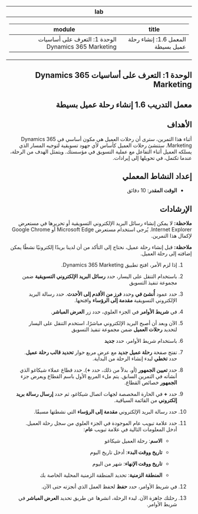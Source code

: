 ﻿<div id="readme" class="Box-body readme blob js-code-block-container p-5 p-xl-6 gist-border-0" dir="rtl">
    <article class="markdown-body entry-content container-lg" itemprop="text"><table>
  <thead>
  <tr>
  <th>lab</th>
  </tr>
  </thead>
  <tbody>
  <tr>
  <td><div><table>
  <thead>
  <tr>
  <th>title</th>
  <th>module</th>
  </tr>
  </thead>
  <tbody>
  <tr>
  <td><div>المعمل 1.6: إنشاء رحلة عميل بسيطة</div></td>
  <td><div>الوحدة 1: التعرف على أساسيات Dynamics 365 Marketing</div></td>
  </tr>
  </tbody>
</table>
</div></td>
  </tr>
  </tbody>
</table>


الوحدة 1: التعرف على أساسيات Dynamics 365 Marketing
========================

## معمل التدريب 1.6 إنشاء رحلة عميل بسيطة

## الأهداف

أثناء هذا التمرين، سترى أن رحلات العميل هي مكون أساسي في Dynamics 365 Marketing. ستنشئ رحلات العميل كأساس لأي جهود تسويقية لتوجيه المسار الذي يسلكه العميل أثناء التفاعل مع عملية التسويق في مؤسستك. ويتمثل الهدف من الرحلة، عندما تكتمل، في تحويلها إلى إيرادات.

## إعداد النشاط المعملي

  - **الوقت المقدر**: 10 دقائق

## الإرشادات

**ملاحظة:** لا يمكن إنشاء رسائل البريد الإلكتروني التسويقية أو تحريرها في مستعرض Internet Explorer. يُرجى استخدام مستعرض Microsoft Edge أو Google Chrome لإكمال هذا التمرين.

**ملاحظة:** قبل إنشاء رحلة عميل، نحتاج إلى التأكد من أن لدينا بريدًا إلكترونيًا نشطًا يمكن إضافته إلى رحلة العميل. 

1. إذا لزم الأمر، افتح تطبيق Dynamics 365 Marketing. 

2. باستخدام التنقل على اليسار، حدد **رسائل البريد الإلكتروني التسويقية** ضمن مجموعة تنفيذ التسويق

3. حدد عمود **أُنشئ في** وحدد **فرز من الأقدم إلى الأحدث**. حدد رسالة البريد الإلكتروني التسويقية **مقدمة إلى الرؤساء** وافتحها. 

4. في **شريط الأوامر** في الجزء العلوي، حدد زر **العرض المباشر**. 

5. الآن وبعد أن أصبح البريد الإلكتروني مباشرًا، استخدم التنقل على اليسار لتحديد **رحلات العميل** ضمن مجموعة تنفيذ التسويق

6. باستخدام شريط الأوامر، حدد **جديد** 

7. تفتح صفحة **رحلة عميل جديد** مع عرض مربع حوار **تحديد قالب رحلة عميل**. حدد **تخطي** لبدء إنشاء الرحلة من البداية.

8. حدد **تعيين الجمهور** (أو، بدلاً من ذلك، حدد **+**). حدد قطاع عملاء شيكاغو الذي أنشأته في التمرين السابق. يتم ملء المربع الأول باسم القطاع ويعرض جزء **الجمهور** خصائص القطاع.

9. حدد **+** في الحارة المخصصة لجهات اتصال شيكاغو، ثم حدد **إرسال رسالة بريد إلكتروني** من القائمة السياقية.

10. حدد رسالة البريد الإلكتروني **مقدمة إلى الرؤساء** التي نشطتها مسبقًا. 

11. حدد علامة تبويب عام الموجودة في الجزء العلوي من سجل رحلة العميل. أدخل المعلومات التالية في علامة تبويب **عام**:

	- **الاسم**: رحلة العميل شيكاغو

	- **تاريخ ووقت البدء**: أدخل تاريخ اليوم

	- **تاريخ ووقت الإنهاء**: شهر من اليوم

	- **المنطقة الزمنية**: تحديد المنطقة الزمنية المحلية الخاصة بك 

12. في شريط الأوامر، حدد **حفظ** لحفظ العمل الذي أنجزته حتى الآن.

13. رحلتك جاهزة الآن. لبدء الرحلة، انشرها عن طريق تحديد **العرض المباشر** في شريط الأوامر.
